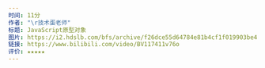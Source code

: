 ```yaml
---
时间: 11分
作者: "\r技术蛋老师"
标题: JavaScript原型对象
图片: https://i2.hdslb.com/bfs/archive/f26dce55d64784e81b4cf1f019903be4bef2db44.jpg@480w_300h_1c_!web-space-channel-video.webp
链接: https://www.bilibili.com/video/BV117411v76o
评价: ★★★★★
---
```

